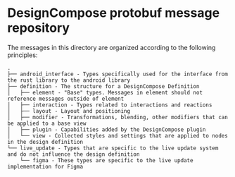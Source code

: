 # DesignCompose protobuf message repository

The messages in this directory are organized according to the following principles:

```ascii-tree https://github.com/aprilandjan/vscode-ascii-tree-generator
.
├── android_interface - Types specifically used for the interface from the rust library to the android library
├── definition - The structure for a DesignCompose Definition
│   ├── element - "Base" types. Messages in element should not reference messages outside of element
│   ├── interaction - Types related to interactions and reactions
│   ├── layout - Layout and positioning
│   ├── modifier - Transformations, blending, other modifiers that can be applied to a base view
│   ├── plugin - Capabilities added by the DesignCompose plugin
│   └── view - Collected styles and settings that are applied to nodes in the design definition
└── live_update - Types that are specific to the live update system and do not influence the design definition
    └── figma - These types are specific to the live update implementation for Figma
```
